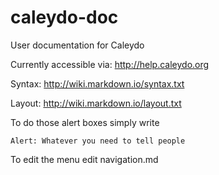 caleydo-doc
===========

User documentation for Caleydo

Currently accessible via: http://help.caleydo.org

Syntax: http://wiki.markdown.io/syntax.txt

Layout: http://wiki.markdown.io/layout.txt

To do those alert boxes simply write 

```
Alert: Whatever you need to tell people
```

To edit the menu edit navigation.md
